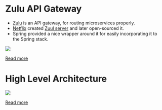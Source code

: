 # Zulu API Gateway
- [Zulu](https://stackabuse.com/spring-cloud-routing-with-zuul-and-gateway/) is an API gateway, for routing microservices properly. 
- [Netflix](../../1_TechStacks/Netflix/Readme.md) created [Zuul server]() and later open-sourced it.
- Spring provided a nice wrapper around it for easily incorporating it to the Spring stack.

![](https://github.com/Anshul619/Programming-Languages/tree/main/1_Java/SpringBootAndMicroServices/assests/Spring-Boot-MicroService-OnPerm.drawio.png)

[Read more](https://github.com/Anshul619/Programming-Languages/tree/main/1_Java/SpringBootAndMicroServices/README.md)

# High Level Architecture

![](https://miro.medium.com/max/1400/0*ycjEWsSKCaPemEg3.)

[Read more](https://netflixtechblog.com/open-sourcing-zuul-2-82ea476cb2b3)
